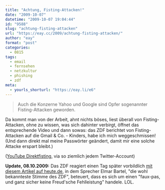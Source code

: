 ```yaml
---
title: "Achtung, Fisting-Attacken!"
date: "2009-10-07"
datetime: "2009-10-07 19:04:44"
id: "9588"
slug: "achtung-fisting-attacken"
url: "https://eay.cc/2009/achtung-fisting-attacken/"
author: "eay"
format: "post"
categories:
  - 0815
tags:
  - email
  - fernsehen
  - netzkultur
  - phishing
  - zdf
meta:
  - yourls_shorturl: "https://eay.li/e6"
---
```


> Auch die Konzerne Yahoo und Google sind Opfer sogenannter Fisting-Attacken geworden.

Da kommt man von der Arbeit, ahnt nichts böses, liest überall von Fisting-Attacken, ohne zu wissen, was sich dahinter verbirgt, öffnet das entsprechende Video und dann sowas: das ZDF berichtet von Fisting-Attacken auf die Gmail & Co. - Kinders, habe ich mich weggeschmissen! (Und dann direkt mal meine Passwörter geändert, damit mir eine solche Attacke erspart bleibt.)

 ([YouTube Direktfisting](http://www.youtube.com/watch?v=USMQq5crkaY), via so ziemlich jedem Twitter-Account)

**Update, 08.10.2009:** Das ZDF reagiert einen Tag später vorbildlich [mit diesem Artikel auf heute.de](http://www.heute.de/ZDFheute/inhalt/31/0,3672,7910783,00.html), in dem Sprecher Elmar Bartel, "die wohl bekannteste Stimme des ZDF", beteuert, dass es sich um einen "faux-pas, und ganz sicher keine Freud'sche Fehlleistung" handele. LOL.
